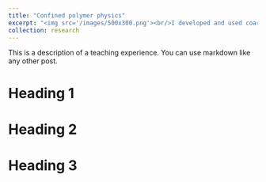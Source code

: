 ```yaml
---
title: "Confined polymer physics"
excerpt: "<img src='/images/500x300.png'><br/>I developed and used coarse-grained models for polymers to study their mechanics under nanoscale confinement."
collection: research
---
```


This is a description of a teaching experience. You can use markdown like any other post.

Heading 1
======

Heading 2
======

Heading 3
======

